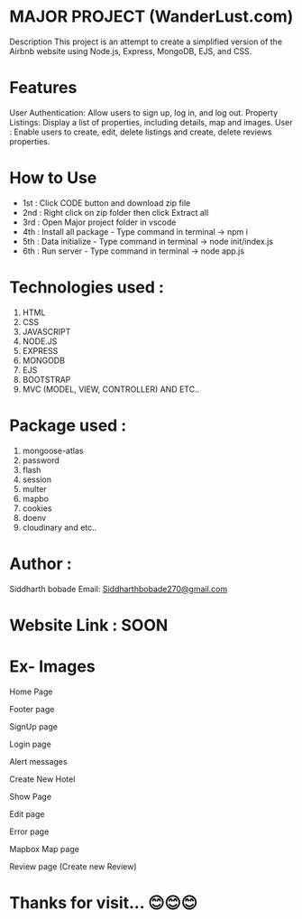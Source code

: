 
# MAJOR PROJECT (WanderLust.com)

Description
This project is an attempt to create a simplified version of the Airbnb website using Node.js, Express, MongoDB, EJS, and CSS.

# Features

User Authentication: Allow users to sign up, log in, and log out.
Property Listings: Display a list of properties, including details, map and images.
User : Enable users to create, edit, delete listings and create, delete reviews properties.
# How to Use
- 1st : Click CODE button and download zip file
- 2nd : Right click on zip folder then click Extract all 
- 3rd : Open Major project folder in vscode 
- 4th : Install all package - Type command in terminal -> npm i
- 5th : Data initialize - Type command in terminal -> node init/index.js
- 6th : Run server - Type command in terminal -> node app.js

# Technologies used :
1) HTML
2) CSS
3) JAVASCRIPT
4) NODE.JS
5) EXPRESS
6) MONGODB
7) EJS
8) BOOTSTRAP
9) MVC (MODEL, VIEW, CONTROLLER) AND ETC..
# Package used :
1) mongoose-atlas
2) password 
3) flash
4) session
5) multer
6) mapbo
7) cookies
8) doenv 
9) cloudinary and etc..

# Author :
  Siddharth bobade Email: Siddharthbobade270@gmail.com 

  # Website Link : SOON

# Ex- Images
Home Page 


Footer page


SignUp page


Login page


Alert messages


Create New Hotel


Show Page


Edit page


Error page 


Mapbox Map page


Review page (Create new Review)

# Thanks for visit... 😊😊😊
